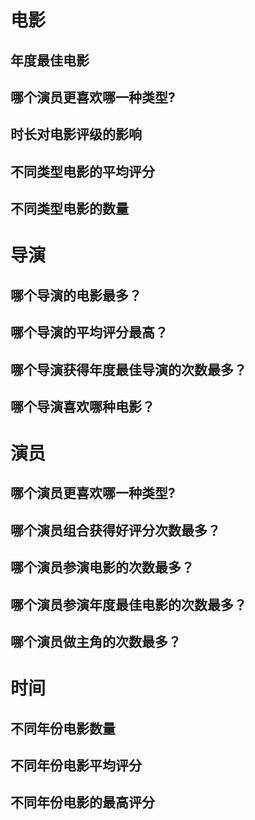 # 电影
## 年度最佳电影 
## 哪个演员更喜欢哪一种类型? 
## 时长对电影评级的影响
## 不同类型电影的平均评分
## 不同类型电影的数量
## 
# 导演
## 哪个导演的电影最多？
## 哪个导演的平均评分最高？
## 哪个导演获得年度最佳导演的次数最多？
## 哪个导演喜欢哪种电影？
##
# 演员
## 哪个演员更喜欢哪一种类型?  
## 哪个演员组合获得好评分次数最多？
## 哪个演员参演电影的次数最多？
## 哪个演员参演年度最佳电影的次数最多？
## 哪个演员做主角的次数最多？
##
# 时间
## 不同年份电影数量
## 不同年份电影平均评分
## 不同年份电影的最高评分
##
